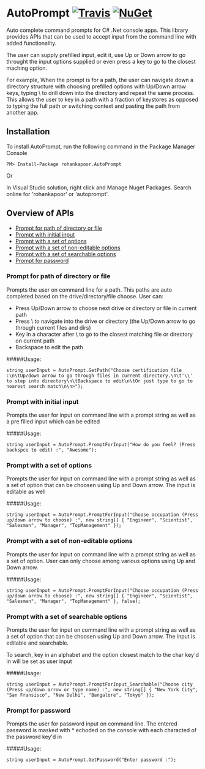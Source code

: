 # AutoPrompt [![Travis](https://img.shields.io/travis/rohankapoor/AutoPrompt.svg)](https://travis-ci.org/rohankapoor/AutoPrompt) [![NuGet](https://img.shields.io/nuget/v/rohankapoor.AutoPrompt.svg)](https://www.nuget.org/packages/rohankapoor.AutoPrompt)

Auto complete command prompts for C# .Net console apps. This library provides APIs that can be used to accept input from the command line with added functionality.

The user can supply prefilled input, edit it, use Up or Down arrow to go throught the input options supplied or even press a key to go to the closest maching option.

For example, When the prompt is for a path, the user can navigate down a directory structure with choosing prefilled options with Up/Down arrow keys, typing \ to drill down into the directory and repeat the same process. This allows the user to key in a path with a fraction of keystores as opposed to typing the full path or switching context and pasting the path from another app.

## Installation

To install AutoPrompt, run the following command in the Package Manager Console

```
PM> Install-Package rohankapoor.AutoPrompt
```

Or

In Visual Studio solution, right click and Manage Nuget Packages. Search online for 'rohankapoor' or 'autoprompt'.

## Overview of APIs

  * [Prompt for path of directory or file](#prompt-for-path-of-directory-or-file)
  * [Prompt with initial input](#prompt-with-initial-input)
  * [Prompt with a set of options](#prompt-with-a-set-of-options)
  * [Prompt with a set of non-editable options](#prompt-with-a-set-of-non-editable-options)
  * [Prompt with a set of searchable options](#prompt-with-a-set-of-searchable-options)
  * [Prompt for password](#prompt-for-password)
  

### Prompt for path of directory or file

Prompts the user on command line for a path. This paths are auto completed based on the drive/directory/file choose.
User can:
- Press Up/Down arrow to choose next drive or directory or file in current path
- Press \ to navigate into the drive or directory (the Up/Down arrow to go through current files and dirs)
- Key in a character after \ to go to the closest matching file or directory on current path
- Backspace to edit the path

#####Usage:
```
string userInput = AutoPrompt.GetPath("Choose certification file :\n\tUp/down arrow to go through files in current directory.\n\t'\\' to step into directory\n\tBackspace to edit\n\tOr just type to go to nearest search match\n\n>");
```

### Prompt with initial input

Prompts the user for input on command line with a prompt string as well as a pre filled input which can be edited

#####Usage:
```
string userInput = AutoPrompt.PromptForInput("How do you feel? (Press backspce to edit) :", "Awesome");
```



### Prompt with a set of options

Prompts the user for input on command line with a prompt string as well as a set of option that can be choosen using Up and Down arrow. The input is editable as well

#####Usage:
```
string userInput = AutoPrompt.PromptForInput("Choose occupation (Press up/down arrow to choose) :", new string[] { "Engineer", "Scientist", "Salesman", "Manager", "TopManagement" });
```

### Prompt with a set of non-editable options

Prompts the user for input on command line with a prompt string as well as a set of option. User can only choose among various options using Up and Down arrow. 

#####Usage:
```
string userInput = AutoPrompt.PromptForInput("Choose occupation (Press up/down arrow to choose) :", new string[] { "Engineer", "Scientist", "Salesman", "Manager", "TopManagement" }, false);
```


### Prompt with a set of searchable options

Prompts the user for input on command line with a prompt string as well as a set of option that can be choosen using Up and Down arrow. The input is editable and searchable.

To search, key in an alphabet and the option closest match to the char key'd in will be set as user input

#####Usage:
```
string userInput = AutoPrompt.PromptForInput_Searchable("Choose city (Press up/down arrow or type name) :", new string[] { "New York City", "San Fransisco", "New Delhi", "Bangalore", "Tokyo" });
```


### Prompt for password

Prompts the user for password input on command line. The entered password is masked with * echoded on the console with each characted of the password key'd in

#####Usage:
```
string userInput = AutoPrompt.GetPassword("Enter password :");
```


